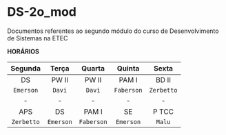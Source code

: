 
# DS-2o_mod
Documentos referentes ao segundo módulo do curso de Desenvolvimento de Sistemas na ETEC



**HORÁRIOS**

| Segunda  | Terça | Quarta | Quinta | Sexta |
|:---:|:---:|:---:|:---:|:---:|
|DS|PW II|PW II|PAM I|BD II|
|`Emerson`|`Davi`|`Davi`|`Faberson`|`Zerbetto`|
|-|-|-|-|-|
|APS|DS|PAM I|SE|P TCC|
|`Zerbetto`|`Emerson`|`Faberson`|`Emerson`|`Malu`|
